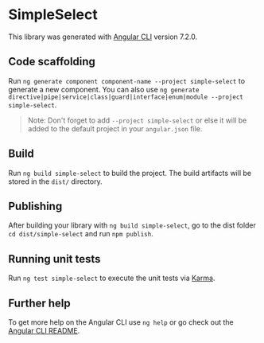 # SimpleSelect

This library was generated with [Angular CLI](https://github.com/angular/angular-cli) version 7.2.0.

## Code scaffolding

Run `ng generate component component-name --project simple-select` to generate a new component. You can also use `ng generate directive|pipe|service|class|guard|interface|enum|module --project simple-select`.
> Note: Don't forget to add `--project simple-select` or else it will be added to the default project in your `angular.json` file. 

## Build

Run `ng build simple-select` to build the project. The build artifacts will be stored in the `dist/` directory.

## Publishing

After building your library with `ng build simple-select`, go to the dist folder `cd dist/simple-select` and run `npm publish`.

## Running unit tests

Run `ng test simple-select` to execute the unit tests via [Karma](https://karma-runner.github.io).

## Further help

To get more help on the Angular CLI use `ng help` or go check out the [Angular CLI README](https://github.com/angular/angular-cli/blob/master/README.md).

